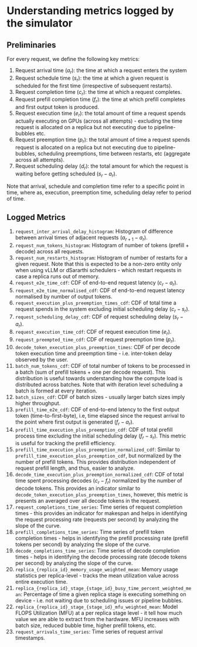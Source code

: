 # Understanding metrics logged by the simulator

## Preliminaries

For every request, we define the following key metrics:

1. Request arrival time ($a_r$): the time at which a request enters the system
2. Request schedule time ($s_r$): the time at which a given request is scheduled for the first time (irrespective of subsequent restarts).
3. Request completion time ($c_r$): the time at which a request completes.
4. Request prefill completion time ($f_r$): the time at which prefill completes and first output token is produced.
5. Request execution time ($e_r$): the total amount of time a request spends actually executing on GPUs (across all attempts) - excluding the time request is allocated on a replica but not executing due to pipeline-bubbles etc.
6. Request preemption time ($p_r$): the total amount of time a request spends request is allocated on a replica but not executing due to pipeline-bubbles, scheduling preemptions, time between restarts, etc (aggregate across all attempts).
7. Request scheduling delay ($d_r$): the total amount for which the request is waiting before getting scheduled ($s_r - a_r$).

Note that arrival, schedule and completion time refer to a specific point in time, where as, execution, preemption time, scheduling delay refer to period of time.

## Logged Metrics

1. `request_inter_arrival_delay_histogram`: Histogram of difference between arrival times of adjacent requests ($a_{r+1} - a_r$).
2. `request_num_tokens_histogram`: Histogram of number of tokens (prefill + decode) across all requests.
3. `request_num_restarts_histogram`: Histogram of number of restarts for a given request. Note that this is expected to be a non-zero entity only when using vLLM or dSararthi schedulers - which restart requests in case a replica runs out of memory.
4. `request_e2e_time_cdf`: CDF of end-to-end request latency ($c_r - a_r$).
5. `request_e2e_time_normalised_cdf`: CDF of end-to-end request latency normalised by number of output tokens.
6. `request_execution_plus_preemption_times_cdf`: CDF of total time a request spends in the system excluding initial scheduling delay ($c_r - s_r$).
7. `request_scheduling_delay_cdf`: CDF of request scheduling delay ($s_r - a_r$).
8. `request_execution_time_cdf`: CDF of request execution time ($e_r$).
9. `request_preempted_time_cdf`: CDF of request preemption time ($p_r$).
10. `decode_token_execution_plus_preemption_times`: CDF of per decode token execution time and preemption time - i.e. inter-token delay observed by the user.
11. `batch_num_tokens_cdf`: CDF of total number of tokens to be processed in a batch (sum of prefill tokens + one per decode request). This distribution is useful towards understanding how the compute load is distributed across batches. Note that with iteration level scheduling a batch is formed at every iteration.
12. `batch_sizes_cdf`: CDF of batch sizes - usually larger batch sizes imply higher throughput.
13. `prefill_time_e2e_cdf`: CDF of end-to-end latency to the first output token (time-to-first-byte), i.e, time elapsed since the request arrival to the point where first output is generated ($f_r - a_r$).
14. `prefill_time_execution_plus_preemption_cdf`: CDF of total prefill process time excluding the initial scheduling delay ($f_r - s_r$). This metric is useful for tracking the prefill efficiency.
15. `prefill_time_execution_plus_preemption_normalized_cdf`: Similar to `prefill_time_execution_plus_preemption_cdf`, but normalized by the number of prefill tokens. This provides distribution independent of request prefill length, and thus, easier to analyze.
16. `decode_time_execution_plus_preemption_normalized_cdf`: CDF of total time spent processing decodes ($c_r - f_r$) normalized by the number of decode tokens. This provides an indicator similar to `decode_token_execution_plus_preemption_times`, however, this metric is presents an averaged over all decode tokens in the request.
17. `request_completions_time_series`: Time series of request completion times - this provides an indicator for makespan and helps in identifying the request processing rate (requests per second) by analyzing the slope of the curve.
18. `prefill_completions_time_series`: Time series of prefill token completion times - helps in identifying the prefill processing rate (prefill tokens per second) by analyzing the slope of the curve.
19. `decode_completions_time_series`: Time series of decode  completion times - helps in identifying the decode processing rate (decode tokens per second) by analyzing the slope of the curve.
20. `replica_{replica_id}_memory_usage_weighted_mean`: Memory usage statistics per replica-level - tracks the mean utilization value across entire execution time.
21. `replica_{replica_id}_stage_{stage_id}_busy_time_percent_weighted_mean`: Percentage of time a given replica stage is executing something on device - i.e. not waiting due to scheduling issues or pipeline bubbles.
22. `replica_{replica_id}_stage_{stage_id}_mfu_weighted_mean`: Model FLOPS Utilization (MFU) at a per replica stage level - it tell how much value we are able to extract from the hardware. MFU increases with batch size, reduced bubble time, higher prefill tokens, etc.
23. `request_arrivals_time_series`: Time series of request arrival timestamps.
